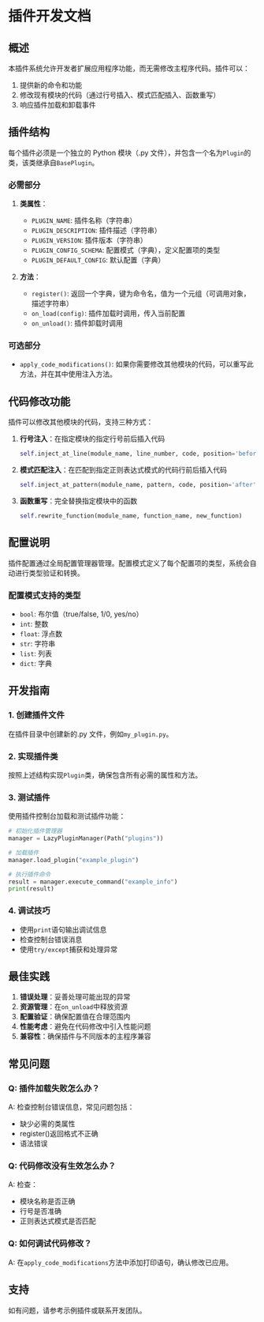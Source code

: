 # 插件开发文档

## 概述

本插件系统允许开发者扩展应用程序功能，而无需修改主程序代码。插件可以：

1. 提供新的命令和功能
2. 修改现有模块的代码（通过行号插入、模式匹配插入、函数重写）
3. 响应插件加载和卸载事件

## 插件结构

每个插件必须是一个独立的 Python 模块（.py 文件），并包含一个名为`Plugin`的类，该类继承自`BasePlugin`。

### 必需部分

1. **类属性**：

   - `PLUGIN_NAME`: 插件名称（字符串）
   - `PLUGIN_DESCRIPTION`: 插件描述（字符串）
   - `PLUGIN_VERSION`: 插件版本（字符串）
   - `PLUGIN_CONFIG_SCHEMA`: 配置模式（字典），定义配置项的类型
   - `PLUGIN_DEFAULT_CONFIG`: 默认配置（字典）

2. **方法**：
   - `register()`: 返回一个字典，键为命令名，值为一个元组（可调用对象，描述字符串）
   - `on_load(config)`: 插件加载时调用，传入当前配置
   - `on_unload()`: 插件卸载时调用

### 可选部分

- `apply_code_modifications()`: 如果你需要修改其他模块的代码，可以重写此方法，并在其中使用注入方法。

## 代码修改功能

插件可以修改其他模块的代码，支持三种方式：

1. **行号注入**：在指定模块的指定行号前后插入代码

   ```python
   self.inject_at_line(module_name, line_number, code, position='before')
   ```

2. **模式匹配注入**：在匹配到指定正则表达式模式的代码行前后插入代码

   ```python
   self.inject_at_pattern(module_name, pattern, code, position='after')
   ```

3. **函数重写**：完全替换指定模块中的函数
   ```python
   self.rewrite_function(module_name, function_name, new_function)
   ```

## 配置说明

插件配置通过全局配置管理器管理。配置模式定义了每个配置项的类型，系统会自动进行类型验证和转换。

### 配置模式支持的类型

- `bool`: 布尔值（true/false, 1/0, yes/no）
- `int`: 整数
- `float`: 浮点数
- `str`: 字符串
- `list`: 列表
- `dict`: 字典

## 开发指南

### 1. 创建插件文件

在插件目录中创建新的.py 文件，例如`my_plugin.py`。

### 2. 实现插件类

按照上述结构实现`Plugin`类，确保包含所有必需的属性和方法。

### 3. 测试插件

使用插件控制台加载和测试插件功能：

```python
# 初始化插件管理器
manager = LazyPluginManager(Path("plugins"))

# 加载插件
manager.load_plugin("example_plugin")

# 执行插件命令
result = manager.execute_command("example_info")
print(result)
```

### 4. 调试技巧

- 使用`print`语句输出调试信息
- 检查控制台错误消息
- 使用`try/except`捕获和处理异常

## 最佳实践

1. **错误处理**：妥善处理可能出现的异常
2. **资源管理**：在`on_unload`中释放资源
3. **配置验证**：确保配置值在合理范围内
4. **性能考虑**：避免在代码修改中引入性能问题
5. **兼容性**：确保插件与不同版本的主程序兼容

## 常见问题

### Q: 插件加载失败怎么办？

A: 检查控制台错误信息，常见问题包括：

- 缺少必需的类属性
- register()返回格式不正确
- 语法错误

### Q: 代码修改没有生效怎么办？

A: 检查：

- 模块名称是否正确
- 行号是否准确
- 正则表达式模式是否匹配

### Q: 如何调试代码修改？

A: 在`apply_code_modifications`方法中添加打印语句，确认修改已应用。

## 支持

如有问题，请参考示例插件或联系开发团队。
